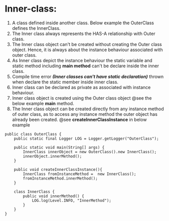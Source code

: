 # Inner-class: 

  1. A class defined inside another class. Below example the OuterClass defines the InnerClass. 
  2. The Inner class always represents the HAS-A relationship with Outer class. 
  3. The Inner class object can't be created without creating the Outer class object. Hence, 
  it is always about the instance behaviour associated with outer class.
  4. As Inner class depict the instance behaviour the static variable and static 
  method including **main method** can't be declare inside the inner class.
  5. Compile time error ***(Inner classes can't have static declaration)*** thrown when declare the 
  static member inside inner class.
  6. Inner class can be declared as private as associated with instance behaviour.
  7. Inner class object is created using the Outer class object @see the below example **main** method.
  8. The Inner class object can be created directly from any instance method of outer class,
  as to access any instance method the outer object has already been created. @see **createInnerClassInstance** in below example
  
```
public class OuterClass {
    public static final Logger LOG = Logger.getLogger("OuterClass");

    public static void main(String[] args) {
        InnerClass innerObject = new OuterClass().new InnerClass();
        innerObject.innerMethod();
    }
    
    public void createInnerClassInstance(){
        InnerClass fromInstanceMethod =  new InnerClass();
        fromInstanceMethod.innerMethod();
    }

    class InnerClass {
        public void innerMethod() {
            LOG.log(Level.INFO, "InnerMethod");
        }
    }
}
```
